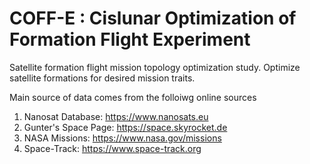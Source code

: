 # COFF-E : Cislunar Optimization of Formation Flight Experiment
Satellite formation flight mission topology optimization study. Optimize satellite formations for desired mission traits.

Main source of data comes from the folloiwg online sources
  1. Nanosat Database: https://www.nanosats.eu
  2. Gunter's Space Page: https://space.skyrocket.de
  3. NASA Missions: https://www.nasa.gov/missions
  4. Space-Track: https://www.space-track.org
